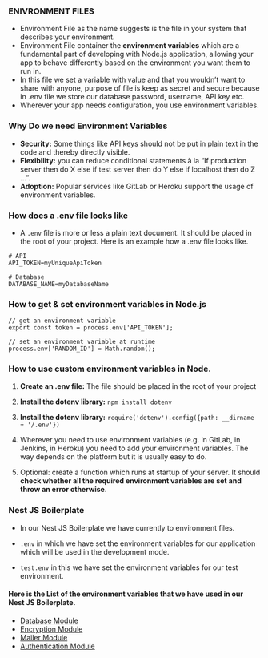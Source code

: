 ### ENIVRONMENT FILES

- Environment File as the name suggests is the file in your system that describes your environment.
- Environment File container the **environment variables** which are a fundamental part of developing with Node.js application, allowing your app to behave differently based on the environment you want them to run in.
- In this file we set a variable with value and that you wouldn’t want to share with anyone, purpose of file is keep as secret and secure because in .env file we store our database password, username, API key etc.
- Wherever your app needs configuration, you use environment variables.

### Why Do we need Environment Variables
 - **Security:**  Some things like API keys should not be put in plain text in the code and thereby directly visible.
 - **Flexibility:** you can reduce conditional statements à la “If production server then do X else if test server then do Y else if localhost then do Z …”.
 - **Adoption:** Popular services like GitLab or Heroku support the usage of environment variables.

### How does a .env file looks like
- A `.env` file is more or less a plain text document. It should be placed in the root of your project. Here is an example how a .env file looks like.

```
# API
API_TOKEN=myUniqueApiToken

# Database
DATABASE_NAME=myDatabaseName
```
### How to get & set environment variables in Node.js

```
// get an environment variable
export const token = process.env['API_TOKEN'];

// set an environment variable at runtime
process.env['RANDOM_ID'] = Math.random();

```
### How to use custom environment variables in Node.

1. **Create an .env file:** The file should be placed in the root of your project

2. **Install the dotenv library:** `npm install dotenv`

3. **Install the dotenv library:** `require('dotenv').config({path: __dirname + '/.env'})`

4. Wherever you need to use environment variables (e.g. in GitLab, in Jenkins, in Heroku) you need to add your environment variables. The way depends on the platform but it is usually easy to do.

5. Optional: create a function which runs at startup of your server. It should **check whether all the required environment variables are set and throw an error otherwise**.

### Nest JS Boilerplate
- In our Nest JS Boilerplate we have currently to environment files.
- `.env` in which we have set the environment variables for our application which will be used in the development mode.

- `test.env` in this we have set the environment variables for our test environment.
#### Here is the List of the environment variables that we have used in our Nest JS Boilerplate.

- [Database Module](https://github.com/NeoSOFT-Technologies/rest-node-nestjs/blob/documentation/wiki/docs/environment/database.env.md)
- [Encryption Module](https://github.com/NeoSOFT-Technologies/rest-node-nestjs/blob/documentation/wiki/docs/environment/crypto.env.md)
- [Mailer Module](https://github.com/NeoSOFT-Technologies/rest-node-nestjs/blob/documentation/wiki/docs/environment/email.env.md)
- [Authentication Module](https://github.com/NeoSOFT-Technologies/rest-node-nestjs/blob/documentation/wiki/docs/environment/authentication.env.md)
